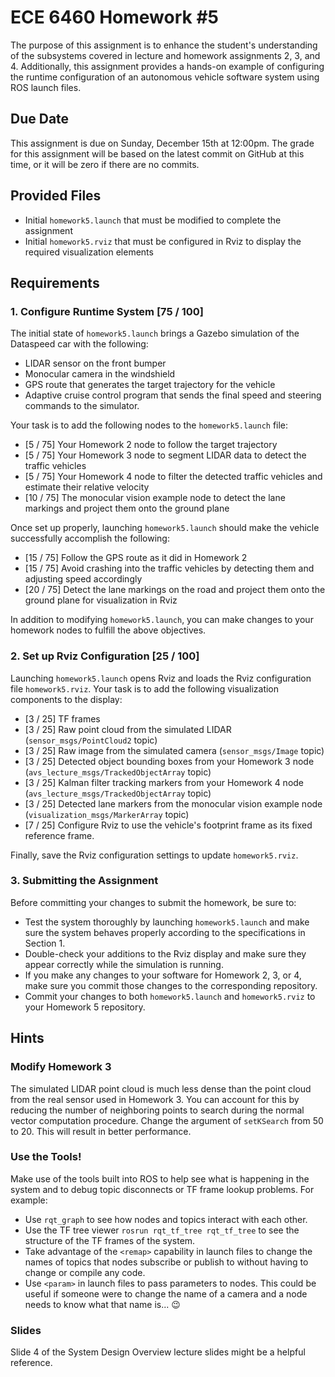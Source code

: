 # ECE 6460 Homework #5

The purpose of this assignment is to enhance the student's understanding of the subsystems covered in lecture and homework assignments 2, 3, and 4. Additionally, this assignment provides a hands-on example of configuring the runtime configuration of an autonomous vehicle software system using ROS launch files.

## Due Date
This assignment is due on Sunday, December 15th at 12:00pm. The grade for this assignment will be based on the latest commit on GitHub at this time, or it will be zero if there are no commits.

## Provided Files
- Initial `homework5.launch` that must be modified to complete the assignment
- Initial `homework5.rviz` that must be configured in Rviz to display the required visualization elements

## Requirements
### 1. Configure Runtime System [75 / 100]
The initial state of `homework5.launch` brings a Gazebo simulation of the Dataspeed car with the following:

- LIDAR sensor on the front bumper
- Monocular camera in the windshield
- GPS route that generates the target trajectory for the vehicle
- Adaptive cruise control program that sends the final speed and steering commands to the simulator.

Your task is to add the following nodes to the `homework5.launch` file:

- [5 / 75] Your Homework 2 node to follow the target trajectory
- [5 / 75] Your Homework 3 node to segment LIDAR data to detect the traffic vehicles
- [5 / 75] Your Homework 4 node to filter the detected traffic vehicles and estimate their relative velocity
- [10 / 75] The monocular vision example node to detect the lane markings and project them onto the ground plane

Once set up properly, launching `homework5.launch` should make the vehicle successfully accomplish the following:

- [15 / 75] Follow the GPS route as it did in Homework 2
- [15 / 75] Avoid crashing into the traffic vehicles by detecting them and adjusting speed accordingly
- [20 / 75] Detect the lane markings on the road and project them onto the ground plane for visualization in Rviz

In addition to modifying `homework5.launch`, you can make changes to your homework nodes to fulfill the above objectives.

### 2. Set up Rviz Configuration [25 / 100]
Launching `homework5.launch` opens Rviz and loads the Rviz configuration file `homework5.rviz`. Your task is to add the following visualization components to the display:

- [3 / 25] TF frames
- [3 / 25] Raw point cloud from the simulated LIDAR (`sensor_msgs/PointCloud2` topic)
- [3 / 25] Raw image from the simulated camera (`sensor_msgs/Image` topic)
- [3 / 25] Detected object bounding boxes from your Homework 3 node (`avs_lecture_msgs/TrackedObjectArray` topic)
- [3 / 25] Kalman filter tracking markers from your Homework 4 node (`avs_lecture_msgs/TrackedObjectArray` topic)
- [3 / 25] Detected lane markers from the monocular vision example node (`visualization_msgs/MarkerArray` topic)
- [7 / 25] Configure Rviz to use the vehicle's footprint frame as its fixed reference frame.

Finally, save the Rviz configuration settings to update `homework5.rviz`.

### 3. Submitting the Assignment
Before committing your changes to submit the homework, be sure to:

- Test the system thoroughly by launching `homework5.launch` and make sure the system behaves properly according to the specifications in Section 1.
- Double-check your additions to the Rviz display and make sure they appear correctly while the simulation is running.
- If you make any changes to your software for Homework 2, 3, or 4, make sure you commit those changes to the corresponding repository.
- Commit your changes to both `homework5.launch` and `homework5.rviz` to your Homework 5 repository.

## Hints

### Modify Homework 3
The simulated LIDAR point cloud is much less dense than the point cloud from the real sensor used in Homework 3. You can account for this by reducing the number of neighboring points to search during the normal vector computation procedure. Change the argument of `setKSearch` from 50 to 20. This will result in better performance.

### Use the Tools!
Make use of the tools built into ROS to help see what is happening in the system and to debug topic disconnects or TF frame lookup problems. For example:

- Use `rqt_graph` to see how nodes and topics interact with each other.
- Use the TF tree viewer `rosrun rqt_tf_tree rqt_tf_tree` to see the structure of the TF frames of the system.
- Take advantage of the `<remap>` capability in launch files to change the names of topics that nodes subscribe or publish to without having to change or compile any code.
- Use `<param>` in launch files to pass parameters to nodes. This could be useful if someone were to change the name of a camera and a node needs to know what that name is... :wink:

### Slides
Slide 4 of the System Design Overview lecture slides might be a helpful reference.
